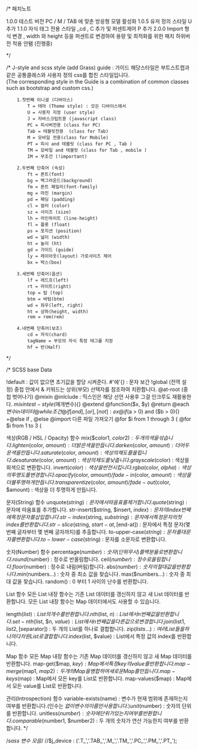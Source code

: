 /* 패치노트

1.0.0 테스트 버전 PC / M / TAB 에 맞춘 방응형 모델 활성화
1.0.5 유저 정의 스타일 U 추가
1.1.0 자식 태그 전용 스타일 _cd , C 추가 및 퍼센트제어 P 추가
2.0.0 Import 형식 변경 , width 와 height 등을 퍼센트로 변경하여 용량 및 최적화를 위한 패치 하위버전 적용 안됌 (진행중)


*/

/* J-style and scss style (add Grass)
	guide : 가이드 해당스타일은 부트스트랩과같은 공통클래스와 사용자 정의 css를 합친 스타일입니다.  
            (The corresponding style in the Guide is a combination of common classes such as bootstrap and custom css.)

		1.첫번째 이니셜 (디바이스)
			T = 테마 (Theme style) : 모든 디바이스에서
			U = 사용자 지정 (user style)
			J = 자바스크립트용 (javascript class)
			PC = 피시버전용 (class for PC)
			Tab = 테블릿전용  (class for Tab)
			M = 모바일 전용(class for Mobile)
			PT = 피시 and 테블릿 (class for PC , Tab )
			TM = 모바일 and 테블릿 (class for Tab , mobile )
			IM = 무조건 (!important)

		2.두번째 단축어 (속성)
			ft = 폰트(font)
			bg = 백그라운드(background)
			fm = 폰트 패밀리(font-family)
			mg = 마진 (margin)    
			pd = 패딩 (padding)    
			cl = 컬러 (color)
			sz = 사이즈 (size)
			lh = 라인하이트 (line-height)
			fl = 플롯 (float)
			ps = 포지션 (position)
			wd = 넓이 (width)
			ht = 높이 (ht)
			gd = 가이드 (guide) 
			ly = 레이아웃(layout) 가로사이즈 제어
			bx = 박스(box)
		
		3.세번째 단축어(옵션)
			lf = 레드프(left)
			rt = 라이트(right) 
			top = 탑 (top)
			btm = 바텀(btm)
			wd = 좌우(left, right)
			ht = 상하(height, width)
			rem = rem(rem)

		4.네번째 단축어(보조)
			cd = 자식(chard)
			tagName = 부모의 자식 특정 태그를 지정
			hf = 반(Half)
*/

/* 
SCSS base Data 

!default : 값이 없으면 초기값을 할당 시켜준다.
#'에'{} : 문자 보간
!global (전역 설정)
중첩 안에서 & 키워드는 상위(부모) 선택자를 참조하여 치환합니다.
@at-root (중첩 벗어나기)
@mixin @inlclude : 믹스인은 해당 선언 사용후 그걸 인크루도 재활용한다. $mixin test-style ($매개변수){}
@extend 
@function($x, $y)
@return
@each $변수 in 데이터 {}
@while 조건 {}
@if [and],[or],[not] : ex @if ($a > 0) and ($b > 0){}  +@else if , @else
@import 다른 파일 가져오기
@for $i from 1 through 3 { @for $i from 1 to 3 {

색상(RGB / HSL / Opacity) 함수
mix($color1, $color2) : 두 개의 색을 섞습니다.
lighten($color, $amount) : 더 밝은색을 만듭니다.
darken($color, $amount) : 더 어두운색을 만듭니다.
saturate($color, $amount) : 색상의 채도를 올립니다.
desaturate($color, $amount) : 색상의 채도를 낮춥니다.
grayscale($color) : 색상을 회색으로 변환합니다.
invert($color) : 색상을 반전시킵니다.
rgba($color, $alpha) : 색상의 투명도를 변경합니다.
opacify($color, $amount) / fade-in($color, $amount) : 색상을 더 불투명하게 만듭니다.
transparentize($color, $amount) / fade-out($color, $amount) : 색상을 더 투명하게 만듭니다.

문자(String) 함수
unquote($string) : 문자에서 따옴표를 제거합니다.
quote($string) : 문자에 따옴표를 추가합니다.
str-insert($string, $insert, $index) : 문자의 index번째에 특정 문자를 삽입합니다.
str-index($string, $substring) : 문자에서 특정 문자의 첫 index를 반환합니다.
str-slice($string, $start-at, [$end-at]) : 문자에서 특정 문자(몇 번째 글자부터 몇 번째 글자까지)를 추출합니다.
to-upper-case($string) : 문자를 대문자를 변환합니다.
to-lower-case($string) : 문자를 소문자로 변환합니다.

숫자(Number) 함수
percentage($number) : 숫자(단위 무시)를 백분율로 변환합니다.
round($number) : 정수로 반올림합니다.
ceil($number) : 정수로 올림합니다.
floor($number) : 정수로 내림(버림)합니다.
abs($number) : 숫자의 절대 값을 반환합니다.
min($numbers…) : 숫자 중 최소 값을 찾습니다.
max($numbers…) : 숫자 중 최대 값을 찾습니다.
random() : 0 부터 1 사이의 난수를 반환합니다.

List 함수
모든 List 내장 함수는 기존 List 데이터를 갱신하지 않고 새 List 데이터를 반환합니다.
모든 List 내장 함수는 Map 데이터에서도 사용할 수 있습니다.

length($list) : List의 개수를 반환합니다.
nth($list, $n) : List에서 n번째 값을 반환합니다.
set-nth($list, $n, $value) : List에서 n번째 값을 다른 값으로 변경합니다.
join($list1, $list2, [$separator]) : 두 개의 List를 하나로 결합합니다.
zip($lists…) : 여러 List들을 하나의 다차원 List로 결합합니다.
index($list, $value) : List에서 특정 값의 index를 반환합니다.

Map 함수
모든 Map 내장 함수는 기존 Map 데이터를 갱신하지 않고 새 Map 데이터를 반환합니다.
map-get($map, $key) : Map에서 특정 key의 value를 반환합니다.
map-merge($map1, $map2) : 두 개의 Map을 병합하여 새로운 Map를 만듭니다.
map-keys($map) : Map에서 모든 key를 List로 반환합니다.
map-values($map) : Map에서 모든 value를 List로 반환합니다.

관리(Introspection) 함수
variable-exists(name) : 변수가 현재 범위에 존재하는지 여부를 반환합니다.(인수는 $없이 변수의 이름만 사용합니다.)
unit($number) : 숫자의 단위를 반환합니다.
unitless($number) : 숫자에 단위가 있는지 여부를 반환합니다.
comparable($number1, $number2) : 두 개의 숫자가 연산 가능한지 여부를 반환합니다.
*/

/*sass 변수 모음*/
//$j_device : ('.T_','.TAB_','.M_','.TM_','.PC_','.PM_','.PT_'); 